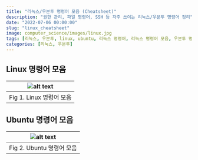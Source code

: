 ```yaml
---
title: "리눅스/우분투 명령어 모음 (Cheatsheet)"
description: "권한 관리, 파일 명령어, SSH 등 자주 쓰이는 리눅스/우분투 명령어 정리"
date: "2022-07-06 00:00:00"
slug: "linux_cheatsheet"
image: computer_science/images/linux.jpg
tags: [리눅스, 우분투, linux, ubuntu, 리눅스 명령어, 리눅스 명령어 모음, 우분투 명령어 모음, 리눅스 cheatsheet]
categories: [리눅스, 우분투]
---
```

## Linux 명령어 모음

| ![alt text](computer_science/images/Linux-Reference-1-1.jpg) |
|:--:|
| Fig 1. Linux 명령어 모음 |

## Ubuntu 명령어 모음

| ![alt text](computer_science/images/Ubuntu-Reference-1-1.jpg) |
|:--:|
| Fig 2. Ubuntu 명령어 모음 |